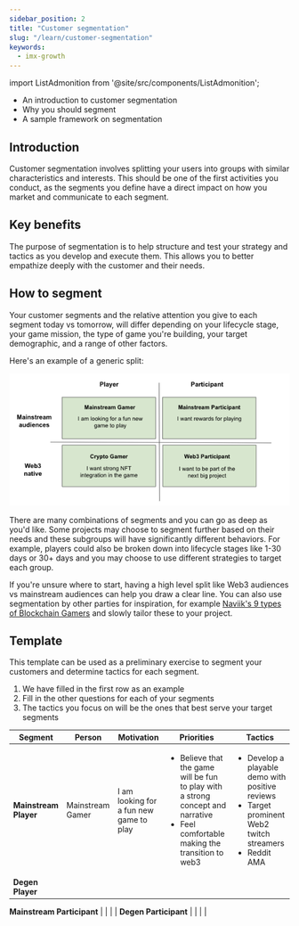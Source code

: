 ```yaml
---
sidebar_position: 2
title: "Customer segmentation"
slug: "/learn/customer-segmentation"
keywords:
  - imx-growth
---
```


import ListAdmonition from '@site/src/components/ListAdmonition';

<ListAdmonition>
    <ul>
        <li> An introduction to customer segmentation</li>
         <li>Why you should segment</li>
        <li>A sample framework on segmentation</li>
    </ul>
</ListAdmonition>

## Introduction

Customer segmentation involves splitting your users into groups with similar characteristics and interests. This should be one of the first activities you conduct, as the segments you define have a direct impact on how you market and communicate to each segment.

## Key benefits

The purpose of segmentation is to help structure and test your strategy and tactics as you develop and execute them. This allows you to better empathize deeply with the customer and their needs.

## How to segment
Your customer segments and the relative attention you give to each segment today vs tomorrow, will differ depending on your lifecycle stage, your game mission, the type of game you're building, your target demographic, and a range of other factors.

Here's an example of a generic split:

![](../../../../../../static/img/learn/customer-segmentation-web3.png)

There are many combinations of segments and you can go as deep as you'd like. Some projects may choose to segment further based on their needs and these subgroups will have significantly different behaviors. For example, players could also be broken down into lifecycle stages like 1-30 days or 30+ days and you may choose to use different strategies to target each group.

If you're unsure where to start, having a high level split like Web3 audiences vs mainstream audiences can help you draw a clear line. You can also use segmentation by other parties for inspiration, for example [Naviik's 9 types of Blockchain Gamers](https://naavik.co/digest/blockchain-players) and slowly tailor these to your project.


## Template

This template can be used as a preliminary exercise to segment your customers and determine tactics for each segment.

1. We have filled in the first row as an example
2. Fill in the other questions for each of your segments
3. The tactics you focus on will be the ones that best serve your target segments

| **Segment**           | **Person**       | **Motivation**                          | **Priorities**            | **Tactics**               |
| --------------------- | ---------------- | --------------------------------------- | ------------------------- | ------------------------- |
| **Mainstream Player** | Mainstream Gamer | I am looking for a fun new game to play | <ul><li>Believe that the game will be fun to play with a strong concept and narrative</li><li>Feel comfortable making the transition to web3</li></ul> | <ul><li>Develop a playable demo with positive reviews</li><li>Target prominent Web2 twitch streamers</li><li>Reddit AMA </li></ul> |
| **Degen Player**      |                  |                                         |                           |                           |


**Mainstream Participant** | | | | **Degen Participant** | | | | 


 